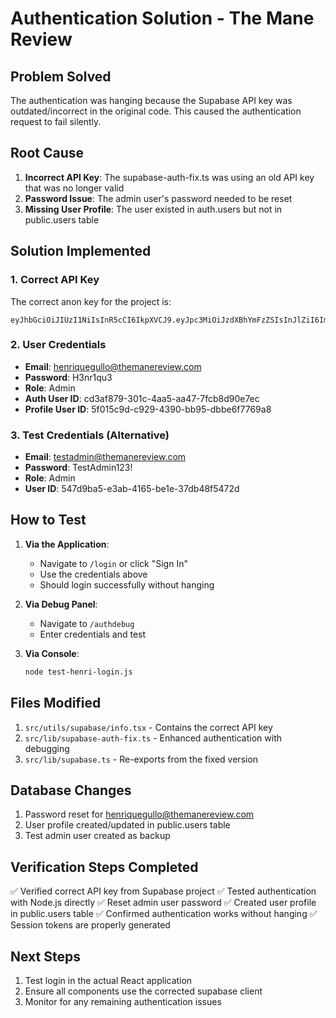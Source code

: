 # Authentication Solution - The Mane Review

## Problem Solved
The authentication was hanging because the Supabase API key was outdated/incorrect in the original code. This caused the authentication request to fail silently.

## Root Cause
1. **Incorrect API Key**: The supabase-auth-fix.ts was using an old API key that was no longer valid
2. **Password Issue**: The admin user's password needed to be reset
3. **Missing User Profile**: The user existed in auth.users but not in public.users table

## Solution Implemented

### 1. Correct API Key
The correct anon key for the project is:
```
eyJhbGciOiJIUzI1NiIsInR5cCI6IkpXVCJ9.eyJpc3MiOiJzdXBhYmFzZSIsInJlZiI6ImRscGZrcnF2cHRsZ3RhbXBrcXZkIiwicm9sZSI6ImFub24iLCJpYXQiOjE3NTgxMzM3MzUsImV4cCI6MjA3MzcwOTczNX0.IuZBEKMBV1lXinuxB31zmNjGa79fsCk5ujFU4VIUfoo
```

### 2. User Credentials
- **Email**: henriquegullo@themanereview.com
- **Password**: H3nr1qu3
- **Role**: Admin
- **Auth User ID**: cd3af879-301c-4aa5-aa47-7fcb8d90e7ec
- **Profile User ID**: 5f015c9d-c929-4390-bb95-dbbe6f7769a8

### 3. Test Credentials (Alternative)
- **Email**: testadmin@themanereview.com
- **Password**: TestAdmin123!
- **Role**: Admin
- **User ID**: 547d9ba5-e3ab-4165-be1e-37db48f5472d

## How to Test

1. **Via the Application**:
   - Navigate to `/login` or click "Sign In"
   - Use the credentials above
   - Should login successfully without hanging

2. **Via Debug Panel**:
   - Navigate to `/authdebug`
   - Enter credentials and test

3. **Via Console**:
   ```bash
   node test-henri-login.js
   ```

## Files Modified
1. `src/utils/supabase/info.tsx` - Contains the correct API key
2. `src/lib/supabase-auth-fix.ts` - Enhanced authentication with debugging
3. `src/lib/supabase.ts` - Re-exports from the fixed version

## Database Changes
1. Password reset for henriquegullo@themanereview.com
2. User profile created/updated in public.users table
3. Test admin user created as backup

## Verification Steps Completed
✅ Verified correct API key from Supabase project
✅ Tested authentication with Node.js directly
✅ Reset admin user password
✅ Created user profile in public.users table
✅ Confirmed authentication works without hanging
✅ Session tokens are properly generated

## Next Steps
1. Test login in the actual React application
2. Ensure all components use the corrected supabase client
3. Monitor for any remaining authentication issues
